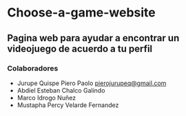 # Choose-a-game-website
## Pagina web para ayudar a encontrar un videojuego de acuerdo a tu perfil

### Colaboradores
+ Jurupe Quispe Piero Paolo pierojurupeq@gmail.com
+ Abdiel Esteban Chalco Galindo
+ Marco Idrogo Nuñez
+ Mustapha Percy Velarde Fernandez




